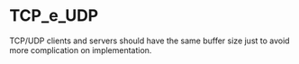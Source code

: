 # TCP_e_UDP

TCP/UDP clients and servers should have the same buffer size just to avoid more complication on implementation.
